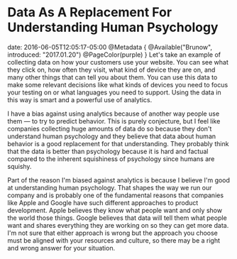 # Data As A Replacement For Understanding Human Psychology
date: 2016-06-05T12:05:17-05:00
@Metadata {
  @Available("Brunow", introduced: "2017.01.20")
  @PageColor(purple)
}
Let's take an example of collecting data on how your customers use your website. You can see what they click on, how often they visit, what kind of device they are on, and many other things that can tell you about them. You can use this data to make some relevant decisions like what kinds of devices you need to focus your testing on or what languages you need to support. Using the data in this way is smart and a powerful use of analytics.

I have a bias against using analytics because of another way people use them &mdash; to try to predict behavior. This is purely conjecture, but I feel like companies collecting huge amounts of data do so because they don't understand human psychology and they believe that data about human behavior is a good replacement for that understanding. They probably think that the data is better than psychology because it is hard and factual compared to the inherent squishiness of psychology since humans are squishy.

Part of the reason I'm biased against analytics is because I believe I'm good at understanding human psychology. That shapes the way we run our company and is probably one of the fundamental reasons that companies like Apple and Google have such different approaches to product development. Apple believes they know what people want and only show the world those things. Google believes that data will tell them what people want and shares everything they are working on so they can get more data. I'm not sure that either approach is wrong but the approach you choose must be aligned with your resources and culture, so there may be a right and wrong answer for your situation.
